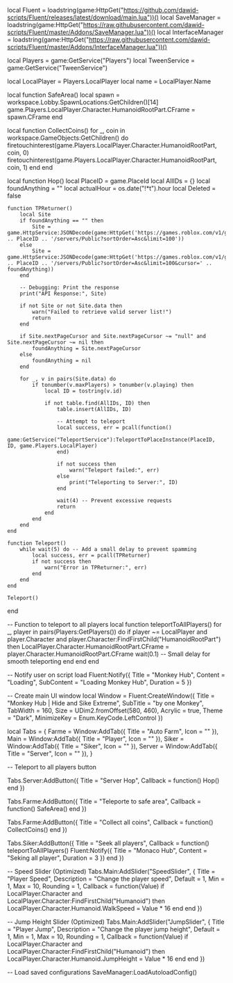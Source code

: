 local Fluent = loadstring(game:HttpGet("https://github.com/dawid-scripts/Fluent/releases/latest/download/main.lua"))()
local SaveManager = loadstring(game:HttpGet("https://raw.githubusercontent.com/dawid-scripts/Fluent/master/Addons/SaveManager.lua"))()
local InterfaceManager = loadstring(game:HttpGet("https://raw.githubusercontent.com/dawid-scripts/Fluent/master/Addons/InterfaceManager.lua"))()

local Players = game:GetService("Players")
local TweenService = game:GetService("TweenService")

local LocalPlayer = Players.LocalPlayer
local name = LocalPlayer.Name

local function SafeArea()
    local spawn = workspace.Lobby.SpawnLocations:GetChildren()[14]
    game.Players.LocalPlayer.Character.HumanoidRootPart.CFrame = spawn.CFrame
end

local function CollectCoins()
    for _, coin in workspace.GameObjects:GetChildren() do
        firetouchinterest(game.Players.LocalPlayer.Character.HumanoidRootPart, coin, 0)
        firetouchinterest(game.Players.LocalPlayer.Character.HumanoidRootPart, coin, 1)
    end
end

local function Hop()
    local PlaceID = game.PlaceId
    local AllIDs = {}
    local foundAnything = ""
    local actualHour = os.date("!*t").hour
    local Deleted = false

    function TPReturner()
        local Site
        if foundAnything == "" then
            Site = game.HttpService:JSONDecode(game:HttpGet('https://games.roblox.com/v1/games/' .. PlaceID .. '/servers/Public?sortOrder=Asc&limit=100'))
        else
            Site = game.HttpService:JSONDecode(game:HttpGet('https://games.roblox.com/v1/games/' .. PlaceID .. '/servers/Public?sortOrder=Asc&limit=100&cursor=' .. foundAnything))
        end
        
        -- Debugging: Print the response
        print("API Response:", Site)

        if not Site or not Site.data then
            warn("Failed to retrieve valid server list!")
            return
        end

        if Site.nextPageCursor and Site.nextPageCursor ~= "null" and Site.nextPageCursor ~= nil then
            foundAnything = Site.nextPageCursor
        else
            foundAnything = nil
        end

        for _, v in pairs(Site.data) do
            if tonumber(v.maxPlayers) > tonumber(v.playing) then
                local ID = tostring(v.id)

                if not table.find(AllIDs, ID) then
                    table.insert(AllIDs, ID)

                    -- Attempt to teleport
                    local success, err = pcall(function()
                        game:GetService("TeleportService"):TeleportToPlaceInstance(PlaceID, ID, game.Players.LocalPlayer)
                    end)

                    if not success then
                        warn("Teleport failed:", err)
                    else
                        print("Teleporting to Server:", ID)
                    end

                    wait(4) -- Prevent excessive requests
                    return
                end
            end
        end
    end

    function Teleport()
        while wait(5) do -- Add a small delay to prevent spamming
            local success, err = pcall(TPReturner)
            if not success then
                warn("Error in TPReturner:", err)
            end
        end
    end

    Teleport()
end

-- Function to teleport to all players
local function teleportToAllPlayers()
    for _, player in pairs(Players:GetPlayers()) do
        if player ~= LocalPlayer and player.Character and player.Character:FindFirstChild("HumanoidRootPart") then
            LocalPlayer.Character.HumanoidRootPart.CFrame = player.Character.HumanoidRootPart.CFrame
            wait(0.1) -- Small delay for smooth teleporting
        end
    end
end

-- Notify user on script load
Fluent:Notify({
    Title = "Monkey Hub",
    Content = "Loading",
    SubContent = "Loading Monkey Hub",
    Duration = 5
})

-- Create main UI window
local Window = Fluent:CreateWindow({
    Title = "Monkey Hub | Hide and Sike Extreme",
    SubTitle = "by one Monkey",
    TabWidth = 160,
    Size = UDim2.fromOffset(580, 460),
    Acrylic = true,
    Theme = "Dark",
    MinimizeKey = Enum.KeyCode.LeftControl
})

local Tabs = {
    Farme = Window:AddTab({ Title = "Auto Farm", Icon = "" }),
    Main = Window:AddTab({ Title = "Player", Icon = "" }),
    Siker = Window:AddTab({ Title = "Siker", Icon = "" }),
    Server = Window:AddTab({ Title = "Server", Icon = "" }),
}

-- Teleport to all players button

Tabs.Server:AddButton({
    Title = "Server Hop",
    Callback = function()
        Hop()
    end
})

Tabs.Farme:AddButton({
    Title = "Teleporte to safe area",
    Callback = function()
        SafeArea()
    end
})

Tabs.Farme:AddButton({
    Title = "Collect all coins",
    Callback = function()
        CollectCoins()
    end
})

Tabs.Siker:AddButton({
    Title = "Seek all players",
    Callback = function()
        teleportToAllPlayers()
        Fluent:Notify({
            Title = "Monaco Hub",
            Content = "Seking all player",
            Duration = 3
        })
    end
})

-- Speed Slider (Optimized)
Tabs.Main:AddSlider("SpeedSlider", {
    Title = "Player Speed",
    Description = "Change the player speed",
    Default = 1,
    Min = 1,
    Max = 10,
    Rounding = 1,
    Callback = function(Value)
        if LocalPlayer.Character and LocalPlayer.Character:FindFirstChild("Humanoid") then
            LocalPlayer.Character.Humanoid.WalkSpeed = Value * 16
        end
    end
})

-- Jump Height Slider (Optimized)
Tabs.Main:AddSlider("JumpSlider", {
    Title = "Player Jump",
    Description = "Change the player jump height",
    Default = 1,
    Min = 1,
    Max = 10,
    Rounding = 1,
    Callback = function(Value)
        if LocalPlayer.Character and LocalPlayer.Character:FindFirstChild("Humanoid") then
            LocalPlayer.Character.Humanoid.JumpHeight = Value * 16
        end
    end
})

-- Load saved configurations
SaveManager:LoadAutoloadConfig()
